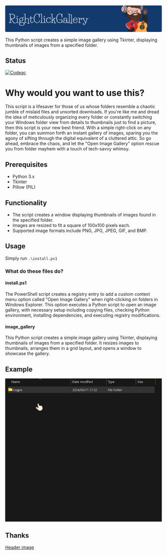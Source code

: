 ![alt text](assets/header-image.png)

This Python script creates a simple image gallery using Tkinter, displaying thumbnails of images from a specified folder.

## Status
[![Codeac](https://static.codeac.io/badges/2-813804613.svg "Codeac")](https://app.codeac.io/github/divbasson/RightClickGallery)


# Why would you want to use this?

This script is a lifesaver for those of us whose folders resemble a chaotic jumble of mislaid files and unsorted downloads. If you're like me and dread the idea of meticulously organizing every folder or constantly switching your Windows folder view from details to thumbnails just to find a picture, then this script is your new best friend. With a simple right-click on any folder, you can summon forth an instant gallery of images, sparing you the agony of sifting through the digital equivalent of a cluttered attic. So go ahead, embrace the chaos, and let the "Open Image Gallery" option rescue you from folder mayhem with a touch of tech-savvy whimsy.

## Prerequisites

- Python 3.x
- Tkinter
- Pillow (PIL)

## Functionality

- The script creates a window displaying thumbnails of images   found in the specified folder.
- Images are resized to fit a square of 100x100 pixels each.
- Supported image formats include PNG, JPG, JPEG, GIF, and BMP.

## Usage

Simply run `.\install.ps1`

### What do these files do?

#### **install.ps1**

The PowerShell script creates a registry entry to add a custom context menu option called "Open Image Gallery" when right-clicking on folders in Windows Explorer. This option executes a Python script to open an image gallery, with necessary setup including copying files, checking Python environment, installing dependencies, and executing registry modifications.

#### **image_gallery**

This Python script creates a simple image gallery using Tkinter, displaying thumbnails of images from a specified folder. It resizes images to thumbnails, arranges them in a grid layout, and opens a window to showcase the gallery.

## Example

![alt text](assets/example.gif)

## Thanks

[Header image](https://leviarista.github.io/github-profile-header-generator/)